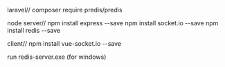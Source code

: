 laravel//
composer require predis/predis

node server//
npm install express --save
npm install socket.io --save
npm install redis --save


client//
npm install vue-socket.io --save

run redis-server.exe (for windows)
